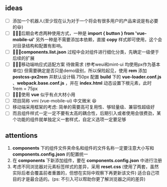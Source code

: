 ## ideas
- [ ] 添加一个机器人(至少现在认为对于一个将会有很多用户的产品来说是有必要的😆)
- [ ] 后期会考虑两种使用方式，一种是 __import { button } from 'vue-mobile-ui'__ 另外一种是不需要添加本依赖，直接 __copy__ 样式即可使用，这个会对目录结构和配置有影响。
- [ ] __components.list.json__ 过程中会对组件进行细化分类，先确定一级便于后续的扩展
- [ ] 移动端响应式适配方案 待做需求 (参考weui和mint-ui 均使用px作为基本单位) 但需要确定是否只是demo级别，所以保险起见，使用 __rem__ 添加 __postcss-px2rem__ 并默认设计稿 750px 配置
      __build__ 下的 __vue-loader.conf.js__ 、__webpack.base.conf.js__ ，并在 __index.html__ 动态设置下根元素，此时 1rem = 75px
- [ ] 使用 __vue__ 似乎有点大材小用
- [ ] 项目简称 vmi (vue-mobile-ui) 中文微米 😆
- [ ] 移动端采用框架的考虑:  简单的需要高可复用性、够轻量级、兼容性超级好
- [ ] 而且组件样式一定一定不要有太高的耦合性，后期引入或者使用会很费劲，某个功能的组件就单独定义一套样式，自定义选项一定要足够

## attentions
1. __components__ 下的组件文件夹命名和组件的文件名称一定要注意大小写和 __components.config.json__ 的配置统一
2. 在 __components__ 下新添加组件，要在 __components.config.json__ 中进行注册
3. 考虑不同浏览器对元素标签样式的差异，采用 __reset.css__ (使用了两套，虽然实际后者会覆盖前者重置的，但想在实际中观察下再更新该文件) 适合自己项目的才是最合适的。(ps: 不引入可以帮助你更了解浏览器之间的差异)
